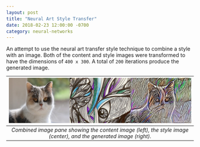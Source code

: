 ```yaml
---
layout: post
title: "Neural Art Style Transfer"
date: 2018-02-23 12:00:00 -0700
category: neural-networks
---
```


An attempt to use the neural art transfer style technique to combine a style with
an image. Both of the content and style images were transformed to have the
dimensions of `400 x 300`. A total of `200` iterations produce the
generated image.

| ![](/assets/nst_example.jpg) |
|:--:|
| *Combined image pane showing the content image (left), the style image (center), and the generated image (right).* |
